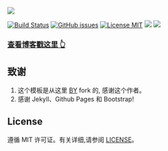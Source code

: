 

![](https://raw.githubusercontent.com/tanliner/tanliner.github.io/master/img/preview.png)

[![Build Status](https://travis-ci.org/tanliner/tanliner.github.io.svg?branch=master)](https://travis-ci.org/tanliner/tanliner.github.io/)
[![GitHub issues](https://img.shields.io/github/issues/tanliner/tanliner.github.io.svg?style=flat)](https://github.com/tanliner/tanliner.github.io/issues)
[![License MIT](https://img.shields.io/badge/license-MIT-blue.svg?style=flat)](https://github.com/home-assistant/home-assistant-iOS/blob/master/LICENSE)
[![](https://img.shields.io/github/stars/tanliner/tanliner.github.io.svg?style=social&label=Star)](https://github.com/tanliner/tanliner.github.io)
[![](https://img.shields.io/github/forks/tanliner/tanliner.github.io.svg?style=social&label=Fork)](https://github.com/tanliner/tanliner.github.io)

>
### [查看博客戳这里 👆](http://tanliner.github.io)


## 致谢

1. 这个模板是从这里 [BY](https://github.com/qiubaiying/qiubaiying.github.io) fork 的, 感谢这个作者。 
2. 感谢 Jekyll、Github Pages 和 Bootstrap!

## License

遵循 MIT 许可证。有关详细,请参阅 [LICENSE](https://github.com/tanliner/tanliner.github.io/blob/master/LICENSE)。

